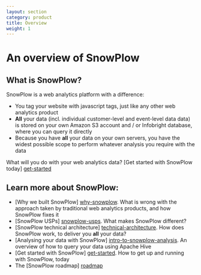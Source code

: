 ```yaml
---
layout: section
category: product
title: Overview
weight: 1
---
```


# An overview of SnowPlow

## What is SnowPlow?

SnowPlow is a web analytics platform with a difference:

* You tag your website with javascript tags, just like any other web analytics product
* **All** your data (incl. individual customer-level and event-level data data) is stored on your own Amazon S3 account and / or Infobright database, where you can query it directly
* Because you have **all** your data on your own servers, you have the widest possible scope to perform whatever analysis you require with the data

What will you do with your web analytics data? [Get started with SnowPlow today] [get-started]

## Learn more about SnowPlow:

* [Why we built SnowPlow] [why-snowplow]. What is wrong with the approach taken by traditional web analytics products, and how SnowPlow fixes it
* [SnowPlow USPs] [snowplow-usps]. What makes SnowPlow different?
* [SnowPlow technical architecture] [technical-architecture]. How does SnowPlow work, to deliver you **all** your data?
* [Analysing your data with SnowPlow] [intro-to-snowplow-analysis]. An overview of how to query your data using Apache Hive
* [Get started with SnowPlow] [get-started]. How to get up and running with SnowPlow, today
* The [SnowPlow roadmap] [roadmap]

[why-snowplow]: why-snowplow.html
[snowplow-usps]: snowplow-usps.html
[technical-architecture]: technical-architecture.html
[intro-to-snowplow-analysis]: analysing-data-with-snowplow.html
[roadmap]: roadmap.html
[get-started]: get-started.html
[learn-more]: learn-more.html